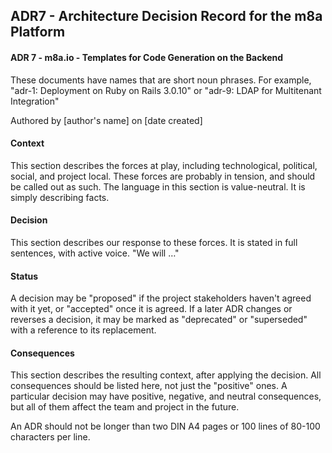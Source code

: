 ## ADR7 - Architecture Decision Record for the m8a Platform

#### **ADR 7 - m8a.io - Templates for Code Generation on the Backend**

These documents have names that are short noun phrases. For example, "adr-1: Deployment on Ruby on Rails 3.0.10" or "adr-9: LDAP for Multitenant Integration"

Authored by [author's name] on [date created]

#### Context

This section describes the forces at play, including technological, political, social, and project local. These forces are probably in tension, and should be called out as such. The language in this section is value-neutral. It is simply describing facts.

#### Decision

This section describes our response to these forces. It is stated in full sentences, with active voice. "We will …"

#### Status

A decision may be "proposed" if the project stakeholders haven't agreed with it yet, or "accepted" once it is agreed. If a later ADR changes or reverses a decision, it may be marked as "deprecated" or "superseded" with a reference to its replacement.

#### Consequences

This section describes the resulting context, after applying the decision. All consequences should be listed here, not just the "positive" ones. A particular decision may have positive, negative, and neutral consequences, but all of them affect the team and project in the future.

An ADR should not be longer than two DIN A4 pages or 100 lines of 80-100 characters per line.
